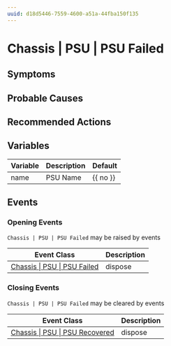 ```yaml
---
uuid: d18d5446-7559-4600-a51a-44fba150f135
---
```

# Chassis | PSU | PSU Failed

## Symptoms

## Probable Causes

## Recommended Actions

## Variables

| Variable | Description | Default  |
| -------- | ----------- | -------- |
| name     | PSU Name    | {{ no }} |

## Events

### Opening Events
`Chassis | PSU | PSU Failed` may be raised by events

| Event Class                                                                          | Description |
| ------------------------------------------------------------------------------------ | ----------- |
| [Chassis \| PSU \| PSU Failed](../event-classes-reference/chassis/psu/psu-failed.md) | dispose     |

### Closing Events
`Chassis | PSU | PSU Failed` may be cleared by events

| Event Class                                                                                | Description |
| ------------------------------------------------------------------------------------------ | ----------- |
| [Chassis \| PSU \| PSU Recovered](../event-classes-reference/chassis/psu/psu-recovered.md) | dispose     |
